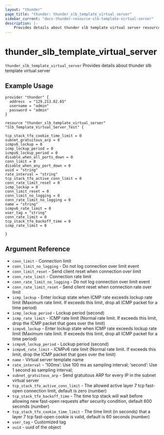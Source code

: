 ```yaml
---
layout: "thunder"
page_title: "thunder: thunder_slb_template_virtual_server"
sidebar_current: "docs-thunder-resource-slb-template-virtual-server"
description: |-
	Provides details about thunder slb template virtual server resource for A10
---
```


# thunder\_slb\_template\_virtual\_server

`thunder_slb_template_virtual_server` Provides details about thunder slb template virtual server
## Example Usage


```hcl
provider "thunder" {
  address  = "129.213.82.65"
  username = "admin"
  password = "admin"
}

resource "thunder_slb_template_virtual_server" "Slb_Template_Virtual_Server_Test" {

tcp_stack_tfo_cookie_time_limit = 0
subnet_gratuitous_arp = 0
icmpv6_lockup = 0
icmp_lockup_period = 0
icmpv6_lockup_period = 0
disable_when_all_ports_down = 0
conn_limit = 0
disable_when_any_port_down = 0
uuid = "string"
rate_interval = "string"
tcp_stack_tfo_active_conn_limit = 0
conn_rate_limit_reset = 0
icmp_lockup = 0
conn_limit_reset = 0
conn_limit_no_logging = 0
conn_rate_limit_no_logging = 0
name = "string"
icmpv6_rate_limit = 0
user_tag = "string"
conn_rate_limit = 0
tcp_stack_tfo_backoff_time = 0
icmp_rate_limit = 0
 
}
```

## Argument Reference

* `conn_limit` - Connection limit
* `conn_limit_no_logging` - Do not log connection over limit event
* `conn_limit_reset` - Send client reset when connection over limit
* `conn_rate_limit` - Connection rate limit
* `conn_rate_limit_no_logging` - Do not log connection over limit event
* `conn_rate_limit_reset` - Send client reset when connection rate over limit
* `icmp_lockup` - Enter lockup state when ICMP rate exceeds lockup rate limit (Maximum rate limit. If exceeds this limit, drop all ICMP packet for a time period)
* `icmp_lockup_period` - Lockup period (second)
* `icmp_rate_limit` - ICMP rate limit (Normal rate limit. If exceeds this limit, drop the ICMP packet that goes over the limit)
* `icmpv6_lockup` - Enter lockup state when ICMP rate exceeds lockup rate limit (Maximum rate limit. If exceeds this limit, drop all ICMP packet for a time period)
* `icmpv6_lockup_period` - Lockup period (second)
* `icmpv6_rate_limit` - ICMPv6 rate limit (Normal rate limit. If exceeds this limit, drop the ICMP packet that goes over the limit)
* `name` - Virtual server template name
* `rate_interval` - ‘100ms’: Use 100 ms as sampling interval; ‘second’: Use 1 second as sampling interval;
* `subnet_gratuitous_arp` - Send gratuitous ARP for every IP in the subnet virtual server
* `tcp_stack_tfo_active_conn_limit` - The allowed active layer 7 tcp fast-open connection limit, default is zero (number)
* `tcp_stack_tfo_backoff_time` - The time tcp stack will wait before allowing new fast-open requests after security condition, default 600 seconds (number)
* `tcp_stack_tfo_cookie_time_limit` - The time limit (in seconds) that a layer 7 tcp fast-open cookie is valid, default is 60 seconds (number)
* `user_tag` - Customized tag
* `uuid` - uuid of the object
